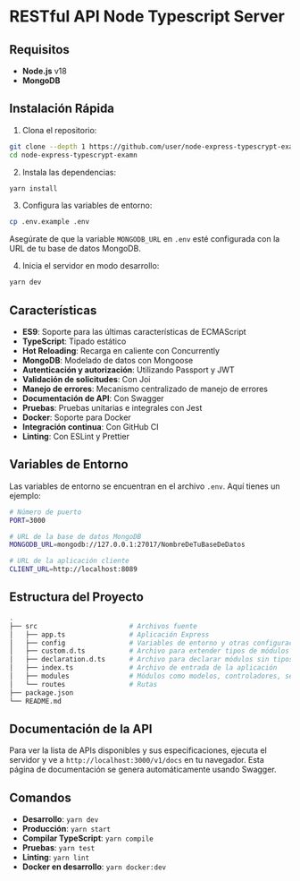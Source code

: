 # RESTful API Node Typescript Server

## Requisitos

- **Node.js** v18
- **MongoDB**

## Instalación Rápida

1. Clona el repositorio:

```bash
git clone --depth 1 https://github.com/user/node-express-typescrypt-examn.git
cd node-express-typescrypt-examn
```

2. Instala las dependencias:

```bash
yarn install
```

3. Configura las variables de entorno:

```bash
cp .env.example .env
```

Asegúrate de que la variable `MONGODB_URL` en `.env` esté configurada con la URL de tu base de datos MongoDB.

4. Inicia el servidor en modo desarrollo:

```bash
yarn dev
```

## Características

- **ES9**: Soporte para las últimas características de ECMAScript
- **TypeScript**: Tipado estático
- **Hot Reloading**: Recarga en caliente con Concurrently
- **MongoDB**: Modelado de datos con Mongoose
- **Autenticación y autorización**: Utilizando Passport y JWT
- **Validación de solicitudes**: Con Joi
- **Manejo de errores**: Mecanismo centralizado de manejo de errores
- **Documentación de API**: Con Swagger
- **Pruebas**: Pruebas unitarias e integrales con Jest
- **Docker**: Soporte para Docker
- **Integración continua**: Con GitHub CI
- **Linting**: Con ESLint y Prettier

## Variables de Entorno

Las variables de entorno se encuentran en el archivo `.env`. Aquí tienes un ejemplo:

```bash
# Número de puerto
PORT=3000

# URL de la base de datos MongoDB
MONGODB_URL=mongodb://127.0.0.1:27017/NombreDeTuBaseDeDatos

# URL de la aplicación cliente
CLIENT_URL=http://localhost:8089
```

## Estructura del Proyecto

```bash
.
├── src                       # Archivos fuente
│   ├── app.ts                # Aplicación Express
│   ├── config                # Variables de entorno y otras configuraciones
│   ├── custom.d.ts           # Archivo para extender tipos de módulos de node
│   ├── declaration.d.ts      # Archivo para declarar módulos sin tipos
│   ├── index.ts              # Archivo de entrada de la aplicación
│   ├── modules               # Módulos como modelos, controladores, servicios 
│   └── routes                # Rutas
├── package.json
└── README.md
```

## Documentación de la API

Para ver la lista de APIs disponibles y sus especificaciones, ejecuta el servidor y ve a `http://localhost:3000/v1/docs` en tu navegador. Esta página de documentación se genera automáticamente usando Swagger.

## Comandos

- **Desarrollo**: `yarn dev`
- **Producción**: `yarn start`
- **Compilar TypeScript**: `yarn compile`
- **Pruebas**: `yarn test`
- **Linting**: `yarn lint`
- **Docker en desarrollo**: `yarn docker:dev`
